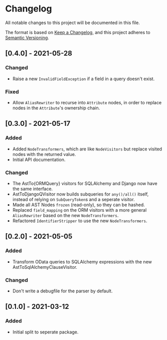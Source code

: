 # Changelog
All notable changes to this project will be documented in this file.

The format is based on [Keep a Changelog](https://keepachangelog.com/en/1.0.0/),
and this project adheres to [Semantic Versioning](https://semver.org/spec/v2.0.0.html).

## [0.4.0] - 2021-05-28

### Changed
- Raise a new `InvalidFieldException` if a field in a query doesn't exist.

### Fixed
- Allow `AliasRewriter` to recurse into `Attribute` nodes, in order to replace
  nodes in the `Attribute`'s ownership chain.

## [0.3.0] - 2021-05-17

### Added
- Added `NodeTransformers`, which are like `NodeVisitors` but replace visited
  nodes with the returned value.
- Initial API documentation.

### Changed
- The AstTo{ORMQuery} visitors for SQLAlchemy and Django now have the same
  interface.
- AstToDjangoQVisitor now builds subqueries for `any()/all()` itself, instead
  of relying on `SubQueryToken`s and a seperate visitor.
- Made all AST Nodes `frozen` (read-only), so they can be hashed.
- Replaced `field_mapping` on the ORM visitors with a more general
  `AliasRewriter` based on the new `NodeTransformers`.
- Refactored `IdentifierStripper` to use the new `NodeTransformers`.

## [0.2.0] - 2021-05-05

### Added
- Transform OData queries to SQLAlchemy expressions with the new
  AstToSqlAlchemyClauseVisitor.

### Changed
- Don't write a debugfile for the parser by default.

## [0.1.0] - 2021-03-12

### Added
- Initial split to seperate package.
